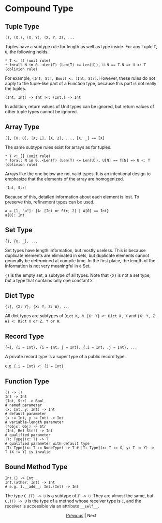 
# Compound Type

## Tuple Type

```erg
(), (X,), (X, Y), (X, Y, Z), ...
```

Tuples have a subtype rule for length as well as type inside.
For any Tuple `T`, `U`, the following holds.

```erg
* T <: () (unit rule)
* forall N in 0..<Len(T) (Len(T) <= Len(U)), U.N == T.N => U <: T (oblivion rule)
```

For example, `(Int, Str, Bool) <: (Int, Str)`.
However, these rules do not apply to the tuple-like part of a Function type, because this part is not really the tuples.

```erg
(Int, Int) -> Int !<: (Int,) -> Int
```

In addition, return values of Unit types can be ignored, but return values of other tuple types cannot be ignored.

## Array Type

```erg
[], [X; 0], [X; 1], [X; 2], ..., [X; _] == [X]
```

The same subtype rules exist for arrays as for tuples.

```erg
* T <: [] (unit rule)
* forall N in 0..<Len(T) (Len(T) <= Len(U)), U[N] == T[N] => U <: T (oblivion rule)
```

Arrays like the one below are not valid types. It is an intentional design to emphasize that the elements of the array are homogenized.

```erg
[Int, Str]
```

Because of this, detailed information about each element is lost. To preserve this, refinement types can be used.

```erg
a = [1, "a"]: {A: [Int or Str; 2] | A[0] == Int}
a[0]: Int
```

## Set Type

```erg
{}, {X; _}, ...
```

Set types have length information, but mostly useless. This is because duplicate elements are eliminated in sets, but duplicate elements cannot generally be determined at compile time.
In the first place, the length of the information is not very meaningful in a Set.

`{}` is the empty set, a subtype of all types. Note that `{X}` is not a set type, but a type that contains only one constant `X`.

## Dict Type

```erg
{:}, {X: Y}, {X: Y, Z: W}, ...
```

All dict types are subtypes of `Dict K, V`. `{X: Y} <: Dict X, Y` and `{X: Y, Z: W} <: Dict X or Z, Y or W`.

## Record Type

```erg
{=}, {i = Int}, {i = Int; j = Int}, {.i = Int; .j = Int}, ...
```

A private record type is a super type of a public record type.

e.g. `{.i = Int} <: {i = Int}`

## Function Type

```erg
() -> ()
Int -> Int
(Int, Str) -> Bool
# named parameter
(x: Int, y: Int) -> Int
# default parameter
(x := Int, y := Int) -> Int
# variable-length parameter
(*objs: Obj) -> Str
(Int, Ref Str!) -> Int
# qualified parameter
|T: Type|(x: T) -> T
# qualified parameter with default type
|T: Type|(x: T := NoneType) -> T # |T: Type|(x: T := X, y: T := Y) -> T (X != Y) is invalid
```

## Bound Method Type

```erg
Int.() -> Int
Int.(other: Int) -> Int
# e.g. 1.__add__: Int.(Int) -> Int
```

The type `C.(T) -> U` is a subtype of `T -> U`. They are almost the same, but ``C.(T) -> U`` is the type of a method whose receiver type is `C`, and the receiver is accessible via an attribute `__self__`.

<p align='center'>
    <a href='./19_bound.md'>Previous</a> | Next
</p>
